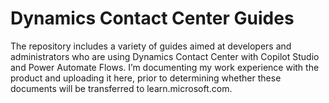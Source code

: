 # Dynamics Contact Center Guides

The repository includes a variety of guides aimed at developers and administrators who are using Dynamics Contact Center with Copilot Studio and Power Automate Flows. I’m documenting my work experience with the product and uploading it here, prior to determining whether these documents will be transferred to learn.microsoft.com.

